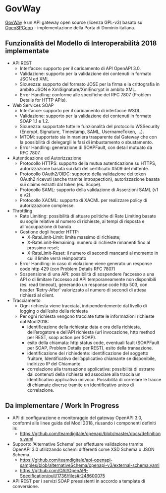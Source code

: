 # GovWay

[GovWay](https://github.com/link-it/govway) è un API gateway open source (licenza GPL-v3) basato su [OpenSPCoop](https://www.openspcoop.org/openspcoop/) - implementazione della Porta di Dominio italiana.


## Funzionalità del Modello di Interoperabilità 2018 implementate
* API REST
  - Interfacce: supporto per il caricamento di API OpenAPI 3.0.
  - Validazione: supporto per la validazione dei contenuti in formato JSON ed XML
  - Sicurezza: supporto del formato JOSE per la firma e la crittografia in ambito JSON e XmlSignature/XmlEncrypt in ambito XML.
  - Error Handling: conforme alle specifiche del RFC 7807 (Problem Details for HTTP APIs).
* Web Services SOAP
  - Interfacce: supporto per il caricamento di interfacce WSDL.
  - Validazione: supporto per la validazione dei contenuti in formato SOAP 1.1 e 1.2. 
  - Sicurezza: supportate tutte le funzionalità del protocollo WSSecurity (Encrypt, Signature, Timestamp, SAML, UsernameToken, ...).
  - MTOM: supportato sia in maniera trasparente dal Gateway che con la possibilità di delegargli le fasi di imbustamento o sbustamento.
  - Error Handling: generazione di SOAPFault, con detail mutuato da RFC 7807.
* Autenticazione ed Autorizzazione
  - Protocollo HTTPS: supporto della mutua autenticazione su HTTPS, autorizzazione basata sui dati del certificato X509 del mittente.
  - Protocollo OAuth2/OIDC: supporto della validazione dei token OAuth2 ricevuti (anche tramite Introspection), autorizzazione basata sui claims estratti dal token (es. Scope).
  - Protocollo SAML: supporto della validazione di Asserzioni SAML (v1 e v2).
  - Protocollo XACML: supporto di XACML per realizzare policy di autorizzazione complesse.
* Throttling
  - Rate Limiting: possibilità di attuare politiche di Rate Limiting basate su soglie relative al numero di richieste, ai tempi di risposta e all'occupazione di banda
  - Gestione degli header HTTP:
    - X-RateLimit-Limit: limite massimo di richieste;
    - X-RateLimit-Remaining: numero di richieste rimanenti fino al prossimo reset;
    - X-RateLimit-Reset: il numero di secondi mancanti al momento in cui il limite verrà reimpostato
  - Error Handling: in caso di violazione viene generato un response code http 429 (con Problem Details RFC 7807)
  - Sospensione di una API: possibilità di sospendere l’accesso a una API o di limitare l’accesso ad API temporaneamente non disponibili (es. read timeout), generando un response code http 503, con header ‘Retry-After’ valorizzato al numero di secondi di attesa richiesti al client.
* Tracciamento
  - Ogni richiesta viene tracciata, indipendentemente dal livello di logging o dall’esito della richiesta
  - Per ogni richiesta vengono tracciate tutte le informazioni richieste dal ModI2018:
    - identificazione della richiesta: data e ora della richiesta, dell’erogatore e dell’API richiesta (url invocazione, http method per REST, soap action per SOAP).
    - esito della chiamata: http status code, eventuali fault (SOAPFault per SOAP,  Problem Details per REST), esito della transazione.
    - identificazione del richiedente: identificazione del soggetto fruitore, Identificativo dell’applicativo chiamante se disponibile, indirizzo IP del Chiamante.
    - correlazione alla transazione applicativa: possibilità di estrarre dai contenuti della richiesta ed associare alla traccia un identificativo applicativo univoco. Possibilità di correlare le tracce di chiamate diverse tramite un identificativo unico di correlazione.


## Da implementare / Work In Progress

  - API di configurazione e monitoraggio del gateway OpenAPI 3.0, conformi alle linee guida del ModI 2018, riusando i componenti definiti in: 
    - https://github.com/teamdigitale/openapi/blob/master/docs/definitions.yaml
  - Supporto ‘Alternative Schema’ per effettuare validazione tramite OpenAPI 3.0 utilizzando schemi differenti come XSD Schema o JSON Schema.  
    - https://github.com/teamdigitale/api-openapi-samples/blob/alternativeSchema/openapi-v3/external-schema.yaml
    - https://github.com/OAI/OpenAPI-Specification/pull/1736/files#r248600075
  - API REST per i servizi SOAP preesistenti in accordo a template di conversione.
